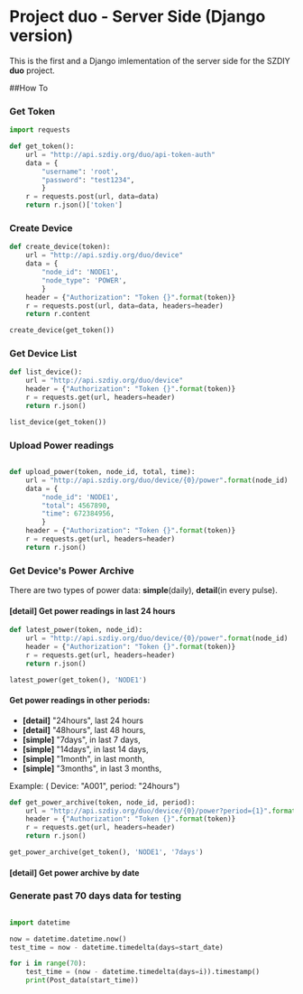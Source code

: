 # Project duo - Server Side (Django version)

This is the first and a Django imlementation of the server side for the SZDIY **duo** project.



##How To

### Get Token
```python
import requests

def get_token():
    url = "http://api.szdiy.org/duo/api-token-auth"
    data = {
        "username": 'root',
        "password": "test1234",
        }
    r = requests.post(url, data=data)
    return r.json()['token']
```

### Create Device
```python
def create_device(token):
    url = "http://api.szdiy.org/duo/device"
    data = {
        "node_id": 'NODE1',
        "node_type": 'POWER',
        }
    header = {"Authorization": "Token {}".format(token)}
    r = requests.post(url, data=data, headers=header)
    return r.content

create_device(get_token())

```

### Get Device List

```python
def list_device():
    url = "http://api.szdiy.org/duo/device"
    header = {"Authorization": "Token {}".format(token)}
    r = requests.get(url, headers=header)
    return r.json()

list_device(get_token())

```

### Upload Power readings

```python

def upload_power(token, node_id, total, time):
    url = "http://api.szdiy.org/duo/device/{0}/power".format(node_id)
    data = {
        "node_id": 'NODE1',
        "total": 4567890,
        "time": 672384956,
        }
    header = {"Authorization": "Token {}".format(token)}
    r = requests.get(url, headers=header)
    return r.json()

```
### Get Device's Power Archive

There are two types of power data: **simple**(daily), **detail**(in every pulse).

####  __[detail]__ Get power readings in last 24 hours

```python
def latest_power(token, node_id):
    url = "http://api.szdiy.org/duo/device/{0}/power".format(node_id)
    header = {"Authorization": "Token {}".format(token)}
    r = requests.get(url, headers=header)
    return r.json()

latest_power(get_token(), 'NODE1')

```

#### Get power readings in other periods:

   * __[detail]__ "24hours", last 24 hours
   * __[detail]__ "48hours", last 48 hours,
   * __[simple]__ "7days", in last 7 days,
   * __[simple]__ "14days", in last 14 days,
   * __[simple]__ "1month", in last month,
   * __[simple]__ "3months", in last 3 months,

  Example: ( Device: "A001", period: "24hours")

 ```python
 def get_power_archive(token, node_id, period):
     url = "http://api.szdiy.org/duo/device/{0}/power?period={1}".format(node_id, period)
     header = {"Authorization": "Token {}".format(token)}
     r = requests.get(url, headers=header)
     return r.json()

 get_power_archive(get_token(), 'NODE1', '7days')

 ```

#### __[detail]__ Get power archive by date


### Generate past 70 days data for testing

```python

import datetime

now = datetime.datetime.now()
test_time = now - datetime.timedelta(days=start_date)

for i in range(70):
    test_time = (now - datetime.timedelta(days=i)).timestamp()
    print(Post_data(start_time))


```
